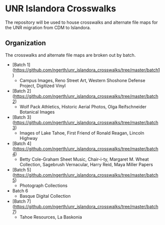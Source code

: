 # UNR Islandora Crosswalks
The repository will be used to house crosswalks and alternate file maps for the UNR migration from CDM to Islandora.

## Organization
The crosswalks and alternate file maps are broken out by batch.
* [Batch 1] (https://github.com/ngerth/unr_islandora_crosswalks/tree/master/batch1)
  * Campus Images, Reno Street Art, Western Shoshone Defense Project, Digitized Vinyl
* [Batch 2] (https://github.com/ngerth/unr_islandora_crosswalks/tree/master/batch2)
  * Wolf Pack Athletics, Historic Aerial Photos, Olga Reifschneider Botanical Images
* [Batch 3] (https://github.com/ngerth/unr_islandora_crosswalks/tree/master/batch3)
  * Images of Lake Tahoe, First Friend of Ronald Reagan, Lincoln Highway
* [Batch 4] (https://github.com/ngerth/unr_islandora_crosswalks/tree/master/batch4)
  * Betty Cole-Graham Sheet Music, Chair-i-ty, Margaret M. Wheat Collection, Sagebrush Vernacular, Harry Reid, Maya Miller Papers
* [Batch 5] (https://github.com/ngerth/unr_islandora_crosswalks/tree/master/batch5)
  * Photograph Collections
* Batch 6
  * Basque Digital Collection
* [Batch 7] (https://github.com/ngerth/unr_islandora_crosswalks/tree/master/batch7)
  * Tahoe Resources, La Baskonia
